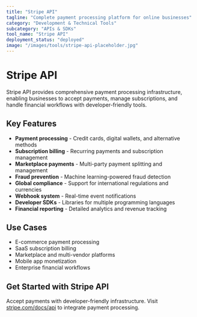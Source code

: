 ```yaml
---
title: "Stripe API"
tagline: "Complete payment processing platform for online businesses"
category: "Development & Technical Tools"
subcategory: "APIs & SDKs"
tool_name: "Stripe API"
deployment_status: "deployed"
image: "/images/tools/stripe-api-placeholder.jpg"
---
```


# Stripe API

Stripe API provides comprehensive payment processing infrastructure, enabling businesses to accept payments, manage subscriptions, and handle financial workflows with developer-friendly tools.

## Key Features

- **Payment processing** - Credit cards, digital wallets, and alternative methods
- **Subscription billing** - Recurring payments and subscription management
- **Marketplace payments** - Multi-party payment splitting and management
- **Fraud prevention** - Machine learning-powered fraud detection
- **Global compliance** - Support for international regulations and currencies
- **Webhook system** - Real-time event notifications
- **Developer SDKs** - Libraries for multiple programming languages
- **Financial reporting** - Detailed analytics and revenue tracking

## Use Cases

- E-commerce payment processing
- SaaS subscription billing
- Marketplace and multi-vendor platforms
- Mobile app monetization
- Enterprise financial workflows

## Get Started with Stripe API

Accept payments with developer-friendly infrastructure. Visit [stripe.com/docs/api](https://stripe.com/docs/api) to integrate payment processing.